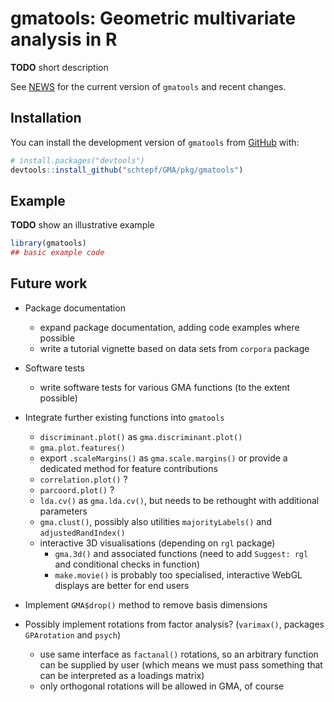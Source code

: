 
# gmatools: Geometric multivariate analysis in R

<!-- badges: start -->
<!-- badges: end -->

**TODO** short description

See [NEWS](News.md) for the current version of `gmatools` and recent changes.

## Installation

You can install the development version of `gmatools` from [GitHub](https://github.com/) with:

```r
# install.packages("devtools")
devtools::install_github("schtepf/GMA/pkg/gmatools")
```

## Example

**TODO** show an illustrative example

```r
library(gmatools)
## basic example code
```

## Future work

- Package documentation
  - expand package documentation, adding code examples where possible
  - write a tutorial vignette based on data sets from `corpora` package

- Software tests
  - write software tests for various GMA functions (to the extent possible)

- Integrate further existing functions into `gmatools`
  - `discriminant.plot()` as `gma.discriminant.plot()`
  - `gma.plot.features()`
  - export `.scaleMargins()` as `gma.scale.margins()` or provide a dedicated method for feature contributions
  - `correlation.plot()` ?
  - `parcoord.plot()` ?
  - `lda.cv()` as `gma.lda.cv()`, but needs to be rethought with additional parameters
  - `gma.clust()`, possibly also utilities `majorityLabels()` and `adjustedRandIndex()`
  - interactive 3D visualisations (depending on `rgl` package)
    - `gma.3d()` and associated functions (need to add `Suggest: rgl` and conditional checks in function)
    - `make.movie()` is probably too specialised, interactive WebGL displays are better for end users

- Implement `GMA$drop()` method to remove basis dimensions

- Possibly implement rotations from factor analysis? (`varimax()`, packages `GPArotation` and `psych`)
  - use same interface as `factanal()` rotations, so an arbitrary function can be supplied by user
    (which means we must pass something that can be interpreted as a loadings matrix)
  - only orthogonal rotations will be allowed in GMA, of course
